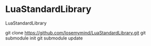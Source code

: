 # LuaStandardLibrary
LuaStandardLibrary

git clone https://github.com/losemymind/LuaStandardLibrary.git
git submodule init
git submodule update
